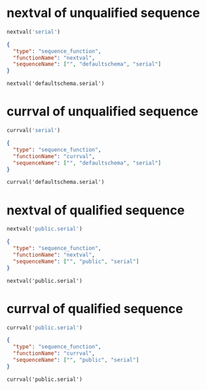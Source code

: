 # nextval of unqualified sequence

```sql
nextval('serial')
```

```json
{
  "type": "sequence_function",
  "functionName": "nextval",
  "sequenceName": ["", "defaultschema", "serial"]
}
```

```text
nextval('defaultschema.serial')
```

# currval of unqualified sequence

```sql
currval('serial')
```

```json
{
  "type": "sequence_function",
  "functionName": "currval",
  "sequenceName": ["", "defaultschema", "serial"]
}
```

```text
currval('defaultschema.serial')
```

# nextval of qualified sequence

```sql
nextval('public.serial')
```

```json
{
  "type": "sequence_function",
  "functionName": "nextval",
  "sequenceName": ["", "public", "serial"]
}
```

```text
nextval('public.serial')
```

# currval of qualified sequence

```sql
currval('public.serial')
```

```json
{
  "type": "sequence_function",
  "functionName": "currval",
  "sequenceName": ["", "public", "serial"]
}
```

```text
currval('public.serial')
```
